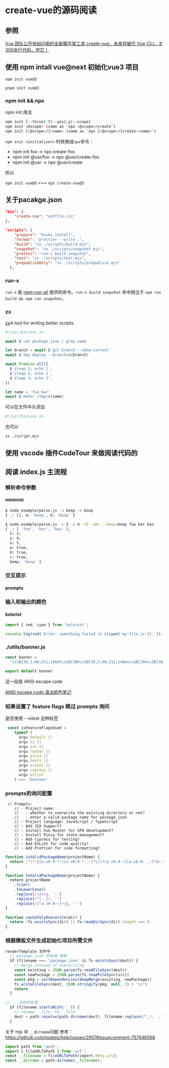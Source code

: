 # create-vue的源码阅读

## 参照
[Vue 团队公开快如闪电的全新脚手架工具 create-vue，未来将替代 Vue-CLI，才300余行代码，学它！](https://juejin.cn/post/7018344866811740173)


## 使用 npm intall vue@next 初始化vue3 项目

``` shell
npm init vue@3
```

```shell
pnpm init vue@3
```

### npm init && npx
npm init 用法

``` sh
npm init [--force|-f|--yes|-y|--scope]
npm init <@scope> (same as `npx <@scope>/create`)
npm init [<@scope>/]<name> (same as `npx [<@scope>/]create-<name>`)

```
`npm init <initializer>` 时转换成`npx`命令：

-   npm init foo -> npx create-foo
-   npm init @usr/foo -> npx @usr/create-foo
-   npm init @usr -> npx @usr/create

所以

`npm init vue@3` === `npx create-vue@3`

## 关于pacakge.json

``` json
"bin": {
    "create-vue": "outfile.cjs"
},

"scripts": {
    "prepare": "husky install",
    "format": "prettier --write .",
    "build": "zx ./scripts/build.mjs",
    "snapshot": "zx ./scripts/snapshot.mjs",
    "pretest": "run-s build snapshot",
    "test": "zx ./scripts/test.mjs",
    "prepublishOnly": "zx ./scripts/prepublish.mjs"
  },
```

### run-s
`run-s` 是 [npm-run-all](https://link.juejin.cn/?target=https%3A%2F%2Fgithub.com%2Fmysticatea%2Fnpm-run-all%2Fblob%2FHEAD%2Fdocs%2Frun-s.md "https://github.com/mysticatea/npm-run-all/blob/HEAD/docs/run-s.md") 提供的命令。`run-s build snapshot` 命令相当于 `npm run build && npm run snapshot`。

### zx
[zx](https://www.npmjs.com/package/zx)A tool for writing better scripts.

```js
#!/usr/bin/env zx

await $`cat package.json | grep name`

let branch = await $`git branch --show-current`
await $`dep deploy --branch=${branch}`

await Promise.all([
  $`sleep 1; echo 1`,
  $`sleep 2; echo 2`,
  $`sleep 3; echo 3`,
])

let name = 'foo bar'
await $`mkdir /tmp/${name}`
```

可以在文件中头添加
``` sh
#!/usr/bin/env zx
```
也可以
``` sh
zx ./script.mjs
```

## 使用 vscode 插件CodeTour 来做阅读代码的

## 阅读 index.js 主流程

### 解析命令参数

#### minimist

``` sh
$ node example/parse.js -a beep -b boop
{ _: [], a: 'beep', b: 'boop' }

$ node example/parse.js -x 3 -y 4 -n5 -abc --beep=boop foo bar baz
{ _: [ 'foo', 'bar', 'baz' ],
  x: 3,
  y: 4,
  n: 5,
  a: true,
  b: true,
  c: true,
  beep: 'boop' }

```

### 交互提示

#### prompts


### 输入和输出的颜色

#### kolorist

``` ts
import { red, cyan } from 'kolorist';

console.log(red(`Error: something failed in ${cyan('my-file.js')}.`));
```

### ./utils/banner.js

``` ts
const banner =
  '\x1B[38;2;66;211;146mV\x1B[39m\x1B[38;2;66;211;146mu\x1B[39m\x1B[38;2;66;211;146me\x1B[39m\x1B[38;2;66;211;146m.\x1B[39m\x1B[38;2;66;211;146mj\x1B[39m\x1B[38;2;67;209;149ms\x1B[39m \x1B[38;2;68;206;152m-\x1B[39m \x1B[38;2;69;204;155mT\x1B[39m\x1B[38;2;70;201;158mh\x1B[39m\x1B[38;2;71;199;162me\x1B[39m \x1B[38;2;72;196;165mP\x1B[39m\x1B[38;2;73;194;168mr\x1B[39m\x1B[38;2;74;192;171mo\x1B[39m\x1B[38;2;75;189;174mg\x1B[39m\x1B[38;2;76;187;177mr\x1B[39m\x1B[38;2;77;184;180me\x1B[39m\x1B[38;2;78;182;183ms\x1B[39m\x1B[38;2;79;179;186ms\x1B[39m\x1B[38;2;80;177;190mi\x1B[39m\x1B[38;2;81;175;193mv\x1B[39m\x1B[38;2;82;172;196me\x1B[39m \x1B[38;2;83;170;199mJ\x1B[39m\x1B[38;2;83;167;202ma\x1B[39m\x1B[38;2;84;165;205mv\x1B[39m\x1B[38;2;85;162;208ma\x1B[39m\x1B[38;2;86;160;211mS\x1B[39m\x1B[38;2;87;158;215mc\x1B[39m\x1B[38;2;88;155;218mr\x1B[39m\x1B[38;2;89;153;221mi\x1B[39m\x1B[38;2;90;150;224mp\x1B[39m\x1B[38;2;91;148;227mt\x1B[39m \x1B[38;2;92;145;230mF\x1B[39m\x1B[38;2;93;143;233mr\x1B[39m\x1B[38;2;94;141;236ma\x1B[39m\x1B[38;2;95;138;239mm\x1B[39m\x1B[38;2;96;136;243me\x1B[39m\x1B[38;2;97;133;246mw\x1B[39m\x1B[38;2;98;131;249mo\x1B[39m\x1B[38;2;99;128;252mr\x1B[39m\x1B[38;2;100;126;255mk\x1B[39m'

export default banner
```

这一段是  ANSI escape code

[ANSI escape code 语法颜色笔记](http://noyobo.com/2015/11/13/ANSI-escape-code.html)

### 如果设置了 feature flags 跳过 prompts 询问

是否使用 --vitest 这种标签

``` ts
 const isFeatureFlagsUsed =
    typeof (
      argv.default ||
      argv.ts ||
      argv.jsx ||
      argv.router ||
      argv.pinia ||
      argv.tests ||
      argv.vitest ||
      argv.cypress ||
      argv.eslint
    ) === 'boolean'
```

### prompts的询问配置

```
 // Prompts:
    // - Project name: 
    //   - whether to overwrite the existing directory or not?
    //   - enter a valid package name for package.json
    // - Project language: JavaScript / TypeScript
    // - Add JSX Support?
    // - Install Vue Router for SPA development?
    // - Install Pinia for state management?
    // - Add Cypress for testing?
    // - Add ESLint for code quality?
    // - Add Prettier for code formatting?
```

``` ts
function isValidPackageName(projectName) {
  return /^(?:@[a-z0-9-*~][a-z0-9-*._~]*\/)?[a-z0-9-~][a-z0-9-._~]*$/.test(projectName)
}

function toValidPackageName(projectName) {
  return projectName
    .trim()
    .toLowerCase()
    .replace(/\s+/g, '-')
    .replace(/^[._]/, '')
    .replace(/[^a-z0-9-~]+/g, '-')
}

function canSafelyOverwrite(dir) {
  return !fs.existsSync(dir) || fs.readdirSync(dir).length === 0
}
```

### 根据模板文件生成初始化项目所需文件

``` ts
renderTemplate 文件中
  // package.json 的处理 依赖
  if (filename === 'package.json' && fs.existsSync(dest)) {
    // merge instead of overwriting
    const existing = JSON.parse(fs.readFileSync(dest))
    const newPackage = JSON.parse(fs.readFileSync(src))
    const pkg = sortDependencies(deepMerge(existing, newPackage))
    fs.writeFileSync(dest, JSON.stringify(pkg, null, 2) + '\n')
    return
  }

// `.`文件的处理
  if (filename.startsWith('_')) {
    // rename `_file` to `.file`
    dest = path.resolve(path.dirname(dest), filename.replace(/^_/, '.'))
  }
```

关于 mjs 中 `__dirname`问题
参考： https://github.com/nodejs/help/issues/2907#issuecomment-757446568

``` ts
import path from 'path';
import { fileURLToPath } from 'url';
const __filename = fileURLToPath(import.meta.url);
const __dirname = path.dirname(__filename);
```
```
